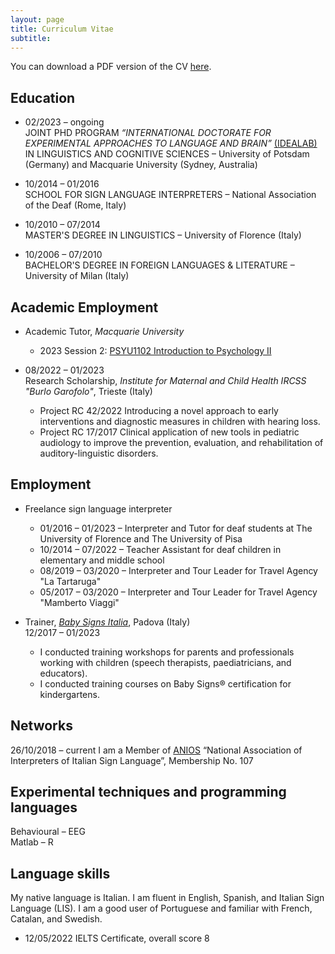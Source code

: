 ```yaml
---
layout: page
title: Curriculum Vitae
subtitle: 
---
```


You can download a PDF version of the CV [here]().

## Education
* 02/2023 – ongoing  
  JOINT PHD PROGRAM _“INTERNATIONAL DOCTORATE FOR EXPERIMENTAL APPROACHES TO LANGUAGE AND BRAIN”_ [(IDEALAB)](https://phd-idealab.com/) IN LINGUISTICS AND COGNITIVE SCIENCES – University of Potsdam (Germany) and Macquarie University (Sydney, Australia)
     
* 10/2014 – 01/2016  
  SCHOOL FOR SIGN LANGUAGE INTERPRETERS – National Association of the Deaf (Rome, Italy)
   
* 10/2010 – 07/2014  
  MASTER'S DEGREE IN LINGUISTICS – University of Florence (Italy)
  
* 10/2006 – 07/2010  
  BACHELOR'S DEGREE IN FOREIGN LANGUAGES & LITERATURE – University of Milan (Italy)

## Academic Employment
* Academic Tutor, _Macquarie University_
  * 2023 Session 2: [PSYU1102 Introduction to Psychology II](https://unitguides.mq.edu.au/unit_offerings/141542/unit_guide)

* 08/2022 – 01/2023  
  Research Scholarship, _Institute for Maternal and Child Health IRCSS "Burlo Garofolo"_, Trieste (Italy)
  * Project RC 42/2022 Introducing a novel approach to early interventions and diagnostic measures in children with hearing loss.
  * Project RC 17/2017 Clinical application of new tools in pediatric audiology to improve the prevention, evaluation, and rehabilitation of auditory-linguistic disorders.

## Employment
* Freelance sign language interpreter
  * 01/2016 – 01/2023 – Interpreter and Tutor for deaf students at The University of Florence and The University of Pisa
  * 10/2014 – 07/2022 – Teacher Assistant for deaf children in elementary and middle school
  * 08/2019 – 03/2020 – Interpreter and Tour Leader for Travel Agency "La Tartaruga"
  * 05/2017 – 03/2020 – Interpreter and Tour Leader for Travel Agency "Mamberto Viaggi"

* Trainer, _[Baby Signs Italia](https://www.babysignsitalia.com/)_, Padova (Italy)  
  12/2017 – 01/2023
  * I conducted training workshops for parents and professionals working with children (speech therapists, paediatricians, and educators).
  * I conducted training courses on Baby Signs® certification for kindergartens.
 
## Networks
26/10/2018 – current
I am a Member of [ANIOS](https://www.anios.it/) “National Association of Interpreters of Italian Sign Language”, Membership No. 107

## Experimental techniques and programming languages  
Behavioural – EEG  
Matlab –  R  

## Language skills
My native language is Italian. I am fluent in English, Spanish, and Italian Sign Language (LIS). I am a good user of Portuguese and familiar with French, Catalan, and Swedish.  
 * 12/05/2022 IELTS Certificate, overall score 8
